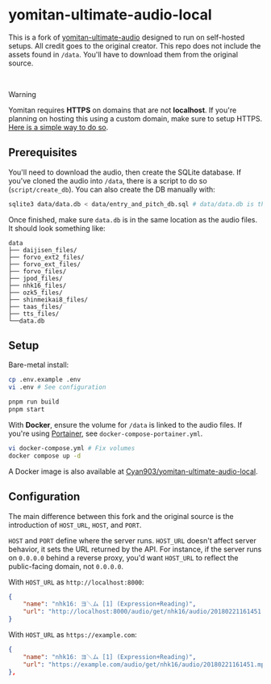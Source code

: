 # yomitan-ultimate-audio-local

This is a fork of [yomitan-ultimate-audio](https://github.com/friedrich-de/yomitan-ultimate-audio) designed to run on self-hosted setups. All credit goes to the original creator. This repo does not include the assets found in `/data`. You'll have to download them from the original source.

<br />

> [!WARNING]
> Yomitan requires **HTTPS** on domains that are not **localhost**. If you're planning on hosting this using a custom domain, make sure to setup HTTPS. [Here is a simple way to do so](https://www.youtube.com/watch?v=qlcVx-k-02E).

## Prerequisites

You'll need to download the audio, then create the SQLite database. If you've cloned the audio into `/data`, there is a script to do so (`script/create_db`). You can also create the DB manually with:

```sh
sqlite3 data/data.db < data/entry_and_pitch_db.sql # data/data.db is the SQLite database
```

Once finished, make sure `data.db` is in the same location as the audio files. It should look something like:

```text
data
├── daijisen_files/
├── forvo_ext2_files/
├── forvo_ext_files/
├── forvo_files/
├── jpod_files/
├── nhk16_files/
├── ozk5_files/
├── shinmeikai8_files/
├── taas_files/
├── tts_files/
└──data.db
```

## Setup

Bare-metal install:

```sh
cp .env.example .env
vi .env # See configuration

pnpm run build
pnpm start
```

With **Docker**, ensure the volume for `/data` is linked to the audio files. If you're using [Portainer](https://www.portainer.io/), see `docker-compose-portainer.yml`.

```sh
vi docker-compose.yml # Fix volumes
docker compose up -d
```

A Docker image is also available at [Cyan903/yomitan-ultimate-audio-local](https://hub.docker.com/r/cyan903/yomitan-ultimate-audio-local).

## Configuration

The main difference between this fork and the original source is the introduction of `HOST_URL`, `HOST`, and `PORT`.

`HOST` and `PORT` define where the server runs. `HOST_URL` doesn't affect server behavior, it sets the URL returned by the API. For instance, if the server runs on `0.0.0.0` behind a reverse proxy, you'd want `HOST_URL` to reflect the public-facing domain, not `0.0.0.0`.

With `HOST_URL` as `http://localhost:8000`:

```json
{
    "name": "nhk16: ヨ＼ム [1] (Expression+Reading)",
    "url": "http://localhost:8000/audio/get/nhk16/audio/20180221161451.mp3?apiKey=380c4598f457"
}
```

With `HOST_URL` as `https://example.com`:

```json
{
    "name": "nhk16: ヨ＼ム [1] (Expression+Reading)",
    "url": "https://example.com/audio/get/nhk16/audio/20180221161451.mp3?apiKey=380c4598f457"
},
```
